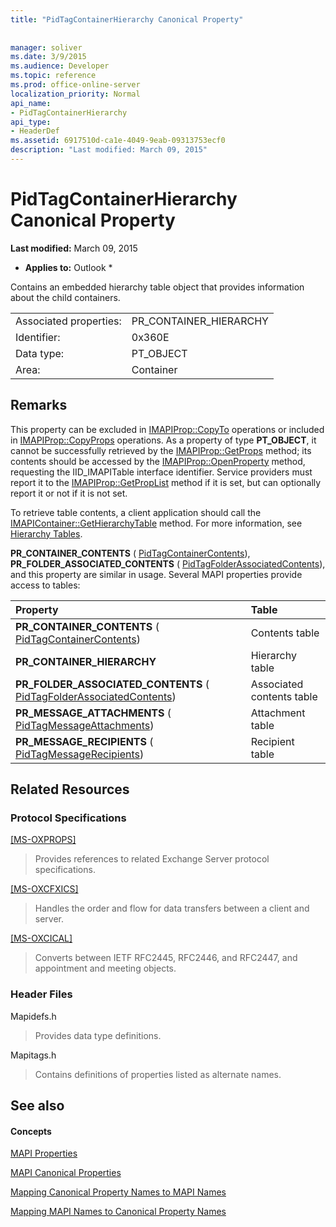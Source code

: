 ```yaml
---
title: "PidTagContainerHierarchy Canonical Property"
 
 
manager: soliver
ms.date: 3/9/2015
ms.audience: Developer
ms.topic: reference
ms.prod: office-online-server
localization_priority: Normal
api_name:
- PidTagContainerHierarchy
api_type:
- HeaderDef
ms.assetid: 6917510d-ca1e-4049-9eab-09313753ecf0
description: "Last modified: March 09, 2015"
---
```


# PidTagContainerHierarchy Canonical Property

 **Last modified:** March 09, 2015 
  
 * **Applies to:** Outlook * 
  
Contains an embedded hierarchy table object that provides information about the child containers. 
  
|||
|:-----|:-----|
|Associated properties:  <br/> |PR_CONTAINER_HIERARCHY  <br/> |
|Identifier:  <br/> |0x360E  <br/> |
|Data type:  <br/> |PT_OBJECT  <br/> |
|Area:  <br/> |Container  <br/> |
   
## Remarks

This property can be excluded in [IMAPIProp::CopyTo](imapiprop-copyto.md) operations or included in [IMAPIProp::CopyProps](imapiprop-copyprops.md) operations. As a property of type **PT_OBJECT**, it cannot be successfully retrieved by the [IMAPIProp::GetProps](imapiprop-getprops.md) method; its contents should be accessed by the [IMAPIProp::OpenProperty](imapiprop-openproperty.md) method, requesting the IID_IMAPITable interface identifier. Service providers must report it to the [IMAPIProp::GetPropList](imapiprop-getproplist.md) method if it is set, but can optionally report it or not if it is not set. 
  
To retrieve table contents, a client application should call the [IMAPIContainer::GetHierarchyTable](imapicontainer-gethierarchytable.md) method. For more information, see [Hierarchy Tables](hierarchy-tables.md). 
  
 **PR_CONTAINER_CONTENTS** ( [PidTagContainerContents](pidtagcontainercontents-canonical-property.md)), **PR_FOLDER_ASSOCIATED_CONTENTS** ( [PidTagFolderAssociatedContents](pidtagfolderassociatedcontents-canonical-property.md)), and this property are similar in usage. Several MAPI properties provide access to tables: 
  
|**Property**|**Table**|
|:-----|:-----|
|**PR_CONTAINER_CONTENTS** ( [PidTagContainerContents](pidtagcontainercontents-canonical-property.md))  <br/> |Contents table  <br/> |
|**PR_CONTAINER_HIERARCHY** <br/> |Hierarchy table  <br/> |
|**PR_FOLDER_ASSOCIATED_CONTENTS** ( [PidTagFolderAssociatedContents](pidtagfolderassociatedcontents-canonical-property.md))  <br/> |Associated contents table  <br/> |
|**PR_MESSAGE_ATTACHMENTS** ( [PidTagMessageAttachments](pidtagmessageattachments-canonical-property.md))  <br/> |Attachment table  <br/> |
|**PR_MESSAGE_RECIPIENTS** ( [PidTagMessageRecipients](pidtagmessagerecipients-canonical-property.md))  <br/> |Recipient table  <br/> |
   
## Related Resources

### Protocol Specifications

[[MS-OXPROPS]](http://msdn.microsoft.com/library/f6ab1613-aefe-447d-a49c-18217230b148%28Office.15%29.aspx)
  
> Provides references to related Exchange Server protocol specifications.
    
[[MS-OXCFXICS]](http://msdn.microsoft.com/library/b9752f3d-d50d-44b8-9e6b-608a117c8532%28Office.15%29.aspx)
  
> Handles the order and flow for data transfers between a client and server.
    
[[MS-OXCICAL]](http://msdn.microsoft.com/library/a685a040-5b69-4c84-b084-795113fb4012%28Office.15%29.aspx)
  
> Converts between IETF RFC2445, RFC2446, and RFC2447, and appointment and meeting objects.
    
### Header Files

Mapidefs.h
  
> Provides data type definitions.
    
Mapitags.h
  
> Contains definitions of properties listed as alternate names.
    
## See also

#### Concepts

[MAPI Properties](mapi-properties.md)
  
[MAPI Canonical Properties](mapi-canonical-properties.md)
  
[Mapping Canonical Property Names to MAPI Names](mapping-canonical-property-names-to-mapi-names.md)
  
[Mapping MAPI Names to Canonical Property Names](mapping-mapi-names-to-canonical-property-names.md)

